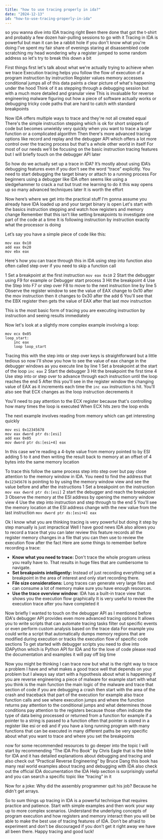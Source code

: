 ```yaml
---
title: "how to use tracing properly in ida?"
date: "2024-12-13"
id: "how-to-use-tracing-properly-in-ida"
---
```


 so you wanna dive into IDA tracing right Been there done that got the t-shirt and probably a few dozen hair-pulling sessions to go with it Tracing in IDA is powerful but man it can be a rabbit hole if you don't know what you're doing I've spent my fair share of evenings staring at disassembled code scratching my head wondering why a register jumped to some random address so let's try to break this down a bit

First things first let's talk about what we're actually trying to achieve when we trace Execution tracing helps you follow the flow of execution of a program instruction by instruction Register values memory accesses conditional jumps all of this data paints a clear picture of what's happening under the hood Think of it as stepping through a debugging session but with a much more detailed and granular view This is invaluable for reverse engineering malware figuring out how a piece of software actually works or debugging tricky code paths that are hard to catch with standard breakpoints

Now IDA offers multiple ways to trace and they're not all created equal There's the simple instruction stepping which is ok for short snippets of code but becomes unwieldy very quickly when you want to trace a larger function or a complicated algorithm Then there's more advanced tracing options like record and replay and the debugger API which offers a lot more control over the tracing process but that's a whole other world in itself For most of our needs we'll be focusing on the basic instruction tracing features but I will briefly touch on the debugger API later

So how do we actually set up a trace in IDA? It’s mostly about using IDA’s debugging features even if you don't see the word “trace” explicitly. You need to start debugging the target binary or attach to a running process For beginners using a debugger like IDA often seems like using a sledgehammer to crack a nut but trust me learning to do it this way opens up so many advanced techniques later It is worth the effort

Now here’s where we get into the practical stuff I’m gonna assume you already have IDA loaded up and your target binary is open Let's start with the basics instruction stepping and watch how registers and memory change Remember that this isn’t like setting breakpoints to investigate one part of the code at a time It is following instruction by instruction exactly what the processor is doing

Let’s say you have a simple piece of code like this:

```assembly
mov eax 0x10
add eax 0x20
mov ebx eax
```

Here's how you can trace through this in IDA using step into function also often called step over if you need to skip a function call

1 Set a breakpoint at the first instruction `mov eax 0x10`
2 Start the debugger using F9 for example or Debugger start process
3 Hit the breakpoint
4 Use the Step Into F7 or step over F8 to move to the next instruction line by line
5 Observe the register window to see the value of EAX change to 0x10 after the mov instruction then it changes to 0x30 after the add
6 You'll see that the EBX register then gets the value of EAX after that last mov instruction

This is the most basic form of tracing you are executing instruction by instruction and seeing results immediately

Now let's look at a slightly more complex example involving a loop:

```assembly
mov ecx 0x05
loop_start:
    inc eax
    loop loop_start
```

Tracing this with the step into or step over keys is straightforward but a little tedious so now I'll show you how to see the value of eax change in the debugger windows as you execute line by line
1 Set a breakpoint at the start of the loop `inc eax`
2 Start the debugger
3 Hit the breakpoint the first time
4 Use step into or step over to advance through each instruction until the loop reaches the end
5 After this you'll see in the register window the changing value of EAX as it increments each time the `inc eax` instruction is hit. You'll also see that ECX changes as the loop instruction decrements it

You'll need to pay attention to the ECX register because that's controlling how many times the loop is executed When ECX hits zero the loop ends

The next example involves reading from memory which can get interesting quickly

```assembly
mov esi 0x12345678
mov eax dword ptr ds:[esi]
add eax 0x05
mov dword ptr ds:[esi+4] eax
```

In this case we're reading a 4-byte value from memory pointed to by ESI adding 5 to it and then writing the result back to memory at an offset of 4 bytes into the same memory location

To trace this follow the same process step into step over but pay close attention to the memory window in IDA. You need to find the address that `0x12345678` is pointing to by using the memory window view and see the value before and after the instructions
1 Set a breakpoint on the instruction `mov eax dword ptr ds:[esi]`
2 start the debugger and reach the breakpoint
3 Observe the memory at the ESI address by opening the memory window view
4 Use the step into instruction and step through to the end
5 You'll see the memory location at the ESI address change with the new value from the last instruction `mov dword ptr ds:[esi+4] eax`

Ok I know what you are thinking tracing is very powerful but doing it step by step manually is just impractical Well I have good news IDA also allows you to record a trace that you can later review this feature records all the register memory changes in a file that you can then use to review the execution flow after the fact
Here are some things to remember before recording a trace:

*   **Know what you need to trace:** Don't trace the whole program unless you really have to. That results in huge files that are cumbersome to navigate.
*   **Set breakpoints intelligently:** Instead of just recording everything set a breakpoint in the area of interest and only start recording there.
*   **File size considerations:** Long traces can generate very large files and can consume a lot of memory make sure you have enough resources.
*   **Use the trace overview window:** IDA has a built-in trace view that shows you the execution flow graphically It is very useful to review the execution trace after you have completed it

Now briefly I wanted to touch on the debugger API as I mentioned before IDA's debugger API provides even more advanced tracing options It allows you to write scripts that can automate tracing tasks filter out specific events or even perform custom analysis based on the trace data For example you could write a script that automatically dumps memory regions that are modified during execution or tracks the execution flow of specific code sections To get started with debugger scripts you need to dive into IDAPython which is Python API for IDA and for the love of code please read the documentation and examples it will pay off big time

Now you might be thinking I can trace now but what is the right way to trace a problem I have and what makes a good trace well that depends on your problem but I always say start with a hypothesis about what is happening if you are reverse engineering a piece of malware for example start with what you think is the main function the main logic of the malware and trace that section of code if you are debugging a crash then start with the area of the crash and traceback that part of the execution for example also trace function calls and see where execution jumps and where the function returns pay attention to the conditional jumps and what determines those conditions pay attention to the registers because those often indicate the type of data being processed or returned from a function for example if a pointer to a string is passed to a function often that pointer is stored in a register like esi or edi and if you have a long running program with many functions that can be executed in many different paths be very specific about what you want to trace and where you set the breakpoints

 now for some recommended resources to go deeper into the topic I will start by recommending “The IDA Pro Book” by Chris Eagle that is the bible for IDA and it has detailed explanations about debugging and tracing and also check out “Practical Reverse Engineering” by Bruce Dang this book has many real world examples about tracing and debugging with IDA also check out the official IDA documentation the IDA Help section is surprisingly useful and you can search a specific topic like “tracing” in it

Now for a joke: Why did the assembly programmer quit his job? Because he didn't get arrays.

So to sum things up tracing in IDA is a powerful technique that requires practice and patience. Start with simple examples and then work your way up to more complex scenarios. Understand the underlying concepts of program execution and how registers and memory interact then you will be able to make the best use of tracing features of IDA. Don’t be afraid to experiment and don’t be discouraged if you don't get it right away we have all been there. Happy tracing and good luck!
